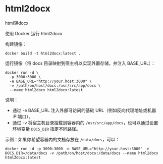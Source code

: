 # html2docx
html转docx


使用 Docker 运行 html2docx

构建镜像：

    docker build -t html2docx:latest .

运行镜像（将 docs 目录映射到宿主机以实现外置存储，并注入 BASE_URL）：

    docker run -d \
      -p 3000:3000 \
      -e BASE_URL="http://your.host:3000" \
      -v /path/on/host/docs:/usr/src/app/docs \
      --name html2docx html2docx:latest

说明：
- 通过 -e BASE_URL 注入外部可访问的基础 URL（例如反向代理地址或机器 IP:端口）。
- 通过 -v 将宿主机目录挂载到容器内的 `/usr/src/app/docs`，也可以通过设置环境变量 `DOCS_DIR` 指定不同路径。

示例：如果你希望容器内的文档存放在 `/data/docs`，可以：

    docker run -d -p 3000:3000 -e BASE_URL="http://your.host:3000" -e DOCS_DIR=/data/docs -v /path/on/host/docs:/data/docs --name html2docx html2docx:latest
